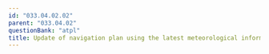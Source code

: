 ```yaml
---
id: "033.04.02.02"
parent: "033.04.02"
questionBank: "atpl"
title: Update of navigation plan using the latest meteorological information
---
```

